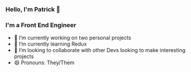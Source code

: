 ### Hello, I'm Patrick 👋

### I'm a Front End Engineer
- 🔭 I’m currently working on two personal projects
- 🌱 I’m currently learning Redux
- 👯 I’m looking to collaborate with other Devs looking to make interesting projects
- 😄 Pronouns: They/Them

<!--
**fetchpatrick/fetchpatrick** is a ✨ _special_ ✨ repository because its `README.md` (this file) appears on your GitHub profile.

Here are some ideas to get you started:

- 🔭 I’m currently working on ...
- 🌱 I’m currently learning ...
- 👯 I’m looking to collaborate on ...
- 🤔 I’m looking for help with ...
- 💬 Ask me about ...
- 📫 How to reach me: ...
- 😄 Pronouns: ...
- ⚡ Fun fact: ...
-->

